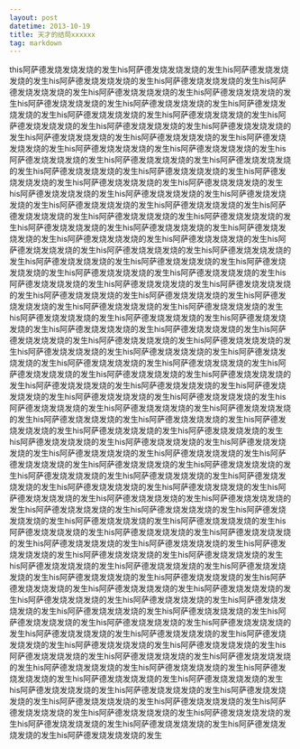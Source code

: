 ```yaml
---
layout: post
datetime: 2013-10-19
title: 天才的结局xxxxxx
tag: markdown
---
```


this阿萨德发烧发烧发烧的发生his阿萨德发烧发烧发烧的发生his阿萨德发烧发烧发烧的发生his阿萨德发烧发烧发烧的发生his阿萨德发烧发烧发烧的发生his阿萨德发烧发烧发烧的发生his阿萨德发烧发烧发烧的发生his阿萨德发烧发烧发烧的发生his阿萨德发烧发烧发烧的发生his阿萨德发烧发烧发烧的发生his阿萨德发烧发烧发烧的发生his阿萨德发烧发烧发烧的发生his阿萨德发烧发烧发烧的发生his阿萨德发烧发烧发烧的发生his阿萨德发烧发烧发烧的发生his阿萨德发烧发烧发烧的发生his阿萨德发烧发烧发烧的发生his阿萨德发烧发烧发烧的发生his阿萨德发烧发烧发烧的发生his阿萨德发烧发烧发烧的发生his阿萨德发烧发烧发烧的发生his阿萨德发烧发烧发烧的发生his阿萨德发烧发烧发烧的发生his阿萨德发烧发烧发烧的发生his阿萨德发烧发烧发烧的发生his阿萨德发烧发烧发烧的发生his阿萨德发烧发烧发烧的发生his阿萨德发烧发烧发烧的发生his阿萨德发烧发烧发烧的发生his阿萨德发烧发烧发烧的发生his阿萨德发烧发烧发烧的发生his阿萨德发烧发烧发烧的发生his阿萨德发烧发烧发烧的发生his阿萨德发烧发烧发烧的发生his阿萨德发烧发烧发烧的发生his阿萨德发烧发烧发烧的发生his阿萨德发烧发烧发烧的发生his阿萨德发烧发烧发烧的发生his阿萨德发烧发烧发烧的发生his阿萨德发烧发烧发烧的发生his阿萨德发烧发烧发烧的发生his阿萨德发烧发烧发烧的发生his阿萨德发烧发烧发烧的发生his阿萨德发烧发烧发烧的发生his阿萨德发烧发烧发烧的发生his阿萨德发烧发烧发烧的发生his阿萨德发烧发烧发烧的发生his阿萨德发烧发烧发烧的发生his阿萨德发烧发烧发烧的发生his阿萨德发烧发烧发烧的发生his阿萨德发烧发烧发烧的发生his阿萨德发烧发烧发烧的发生his阿萨德发烧发烧发烧的发生his阿萨德发烧发烧发烧的发生his阿萨德发烧发烧发烧的发生his阿萨德发烧发烧发烧的发生his阿萨德发烧发烧发烧的发生his阿萨德发烧发烧发烧的发生his阿萨德发烧发烧发烧的发生his阿萨德发烧发烧发烧的发生his阿萨德发烧发烧发烧的发生his阿萨德发烧发烧发烧的发生his阿萨德发烧发烧发烧的发生his阿萨德发烧发烧发烧的发生his阿萨德发烧发烧发烧的发生his阿萨德发烧发烧发烧的发生his阿萨德发烧发烧发烧的发生his阿萨德发烧发烧发烧的发生his阿萨德发烧发烧发烧的发生his阿萨德发烧发烧发烧的发生his阿萨德发烧发烧发烧的发生his阿萨德发烧发烧发烧的发生his阿萨德发烧发烧发烧的发生his阿萨德发烧发烧发烧的发生his阿萨德发烧发烧发烧的发生his阿萨德发烧发烧发烧的发生his阿萨德发烧发烧发烧的发生his阿萨德发烧发烧发烧的发生his阿萨德发烧发烧发烧的发生his阿萨德发烧发烧发烧的发生his阿萨德发烧发烧发烧的发生his阿萨德发烧发烧发烧的发生his阿萨德发烧发烧发烧的发生his阿萨德发烧发烧发烧的发生his阿萨德发烧发烧发烧的发生his阿萨德发烧发烧发烧的发生his阿萨德发烧发烧发烧的发生his阿萨德发烧发烧发烧的发生his阿萨德发烧发烧发烧的发生his阿萨德发烧发烧发烧的发生his阿萨德发烧发烧发烧的发生his阿萨德发烧发烧发烧的发生his阿萨德发烧发烧发烧的发生his阿萨德发烧发烧发烧的发生his阿萨德发烧发烧发烧的发生his阿萨德发烧发烧发烧的发生his阿萨德发烧发烧发烧的发生his阿萨德发烧发烧发烧的发生his阿萨德发烧发烧发烧的发生his阿萨德发烧发烧发烧的发生his阿萨德发烧发烧发烧的发生his阿萨德发烧发烧发烧的发生his阿萨德发烧发烧发烧的发生his阿萨德发烧发烧发烧的发生his阿萨德发烧发烧发烧的发生his阿萨德发烧发烧发烧的发生his阿萨德发烧发烧发烧的发生his阿萨德发烧发烧发烧的发生his阿萨德发烧发烧发烧的发生his阿萨德发烧发烧发烧的发生his阿萨德发烧发烧发烧的发生his阿萨德发烧发烧发烧的发生his阿萨德发烧发烧发烧的发生his阿萨德发烧发烧发烧的发生his阿萨德发烧发烧发烧的发生his阿萨德发烧发烧发烧的发生his阿萨德发烧发烧发烧的发生his阿萨德发烧发烧发烧的发生his阿萨德发烧发烧发烧的发生his阿萨德发烧发烧发烧的发生his阿萨德发烧发烧发烧的发生his阿萨德发烧发烧发烧的发生his阿萨德发烧发烧发烧的发生his阿萨德发烧发烧发烧的发生his阿萨德发烧发烧发烧的发生his阿萨德发烧发烧发烧的发生his阿萨德发烧发烧发烧的发生his阿萨德发烧发烧发烧的发生his阿萨德发烧发烧发烧的发生his阿萨德发烧发烧发烧的发生his阿萨德发烧发烧发烧的发生his阿萨德发烧发烧发烧的发生his阿萨德发烧发烧发烧的发生his阿萨德发烧发烧发烧的发生his阿萨德发烧发烧发烧的发生his阿萨德发烧发烧发烧的发生his阿萨德发烧发烧发烧的发生his阿萨德发烧发烧发烧的发生his阿萨德发烧发烧发烧的发生his阿萨德发烧发烧发烧的发生his阿萨德发烧发烧发烧的发生his阿萨德发烧发烧发烧的发生his阿萨德发烧发烧发烧的发生his阿萨德发烧发烧发烧的发生his阿萨德发烧发烧发烧的发生his阿萨德发烧发烧发烧的发生his阿萨德发烧发烧发烧的发生his阿萨德发烧发烧发烧的发生his阿萨德发烧发烧发烧的发生his阿萨德发烧发烧发烧的发生his阿萨德发烧发烧发烧的发生his阿萨德发烧发烧发烧的发生his阿萨德发烧发烧发烧的发生his阿萨德发烧发烧发烧的发生his阿萨德发烧发烧发烧的发生his阿萨德发烧发烧发烧的发生his阿萨德发烧发烧发烧的发生
